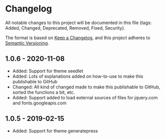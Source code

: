 # Changelog
All notable changes to this project will be documented in this file (tags: Added, Changed, Deprecated, Removed, Fixed, Security).

The format is based on [Keep a Changelog](https://keepachangelog.com/en/1.0.0/),
and this project adheres to [Semantic Versioning](https://semver.org/spec/v2.0.0.html).


## 1.0.6 - 2020-11-08
- Added: Support for theme seedlet 
- Added: Lots of explanations added on how-to-use to make this publishable to GitHub
- Changed: All kind of changed made to make this publishable to GitHub, sorted the functions a bit, etc. 
- Added: Support added to load external sources of files for jquery.com and fonts.googleapis.com 

## 1.0.5 - 2019-02-15
- Added: Support for theme generatepress 
